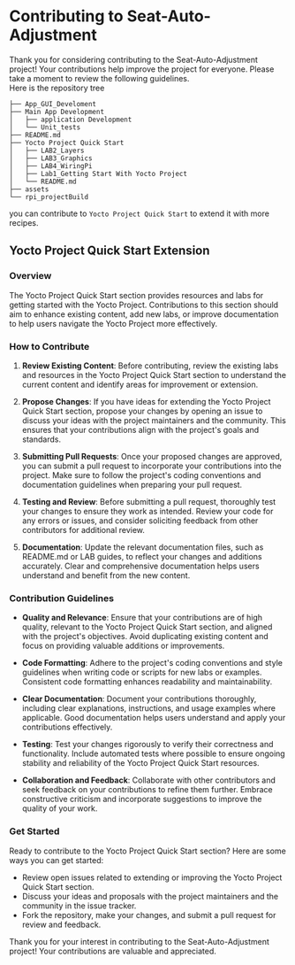 # Contributing to Seat-Auto-Adjustment

Thank you for considering contributing to the Seat-Auto-Adjustment project! Your contributions help improve the project for everyone. Please take a moment to review the following guidelines.  
Here is the repository tree 
```sh.
├── App_GUI_Develoment
├── Main App Development
│   ├── application Development
│   └── Unit_tests
├── README.md
├── Yocto Project Quick Start
│   ├── LAB2_Layers
│   ├── LAB3_Graphics
│   ├── LAB4_WiringPi
│   ├── Lab1_Getting Start With Yocto Project
│   └── README.md
├── assets
└── rpi_projectBuild
```
you can contribute to `Yocto Project Quick Start` to extend it with more recipes.

## Yocto Project Quick Start Extension

### Overview

The Yocto Project Quick Start section provides resources and labs for getting started with the Yocto Project. Contributions to this section should aim to enhance existing content, add new labs, or improve documentation to help users navigate the Yocto Project more effectively.

### How to Contribute

1. **Review Existing Content**: Before contributing, review the existing labs and resources in the Yocto Project Quick Start section to understand the current content and identify areas for improvement or extension.

2. **Propose Changes**: If you have ideas for extending the Yocto Project Quick Start section, propose your changes by opening an issue to discuss your ideas with the project maintainers and the community. This ensures that your contributions align with the project's goals and standards.

3. **Submitting Pull Requests**: Once your proposed changes are approved, you can submit a pull request to incorporate your contributions into the project. Make sure to follow the project's coding conventions and documentation guidelines when preparing your pull request.

4. **Testing and Review**: Before submitting a pull request, thoroughly test your changes to ensure they work as intended. Review your code for any errors or issues, and consider soliciting feedback from other contributors for additional review.

5. **Documentation**: Update the relevant documentation files, such as README.md or LAB guides, to reflect your changes and additions accurately. Clear and comprehensive documentation helps users understand and benefit from the new content.

### Contribution Guidelines

- **Quality and Relevance**: Ensure that your contributions are of high quality, relevant to the Yocto Project Quick Start section, and aligned with the project's objectives. Avoid duplicating existing content and focus on providing valuable additions or improvements.

- **Code Formatting**: Adhere to the project's coding conventions and style guidelines when writing code or scripts for new labs or examples. Consistent code formatting enhances readability and maintainability.

- **Clear Documentation**: Document your contributions thoroughly, including clear explanations, instructions, and usage examples where applicable. Good documentation helps users understand and apply your contributions effectively.

- **Testing**: Test your changes rigorously to verify their correctness and functionality. Include automated tests where possible to ensure ongoing stability and reliability of the Yocto Project Quick Start resources.

- **Collaboration and Feedback**: Collaborate with other contributors and seek feedback on your contributions to refine them further. Embrace constructive criticism and incorporate suggestions to improve the quality of your work.

### Get Started

Ready to contribute to the Yocto Project Quick Start section? Here are some ways you can get started:

- Review open issues related to extending or improving the Yocto Project Quick Start section.
- Discuss your ideas and proposals with the project maintainers and the community in the issue tracker.
- Fork the repository, make your changes, and submit a pull request for review and feedback.

Thank you for your interest in contributing to the Seat-Auto-Adjustment project! Your contributions are valuable and appreciated.
